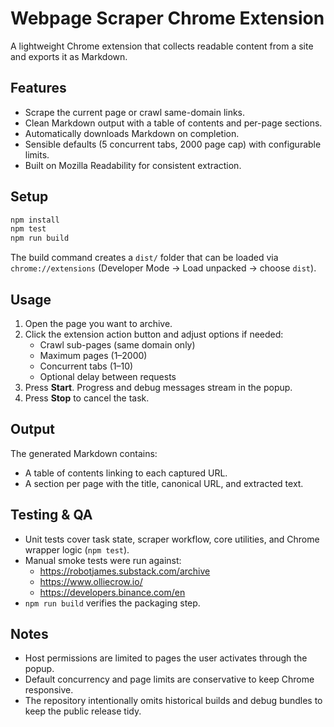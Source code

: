 # Webpage Scraper Chrome Extension

A lightweight Chrome extension that collects readable content from a site and exports it as Markdown.

## Features
- Scrape the current page or crawl same-domain links.
- Clean Markdown output with a table of contents and per-page sections.
- Automatically downloads Markdown on completion.
- Sensible defaults (5 concurrent tabs, 2000 page cap) with configurable limits.
- Built on Mozilla Readability for consistent extraction.

## Setup
```bash
npm install
npm test
npm run build
```
The build command creates a `dist/` folder that can be loaded via `chrome://extensions` (Developer Mode → Load unpacked → choose `dist`).

## Usage
1. Open the page you want to archive.
2. Click the extension action button and adjust options if needed:
   - Crawl sub-pages (same domain only)
   - Maximum pages (1–2000)
   - Concurrent tabs (1–10)
   - Optional delay between requests
3. Press **Start**. Progress and debug messages stream in the popup.
4. Press **Stop** to cancel the task.

## Output
The generated Markdown contains:
- A table of contents linking to each captured URL.
- A section per page with the title, canonical URL, and extracted text.

## Testing & QA
- Unit tests cover task state, scraper workflow, core utilities, and Chrome wrapper logic (`npm test`).
- Manual smoke tests were run against:
  - https://robotjames.substack.com/archive
  - https://www.olliecrow.io/
  - https://developers.binance.com/en
- `npm run build` verifies the packaging step.

## Notes
- Host permissions are limited to pages the user activates through the popup.
- Default concurrency and page limits are conservative to keep Chrome responsive.
- The repository intentionally omits historical builds and debug bundles to keep the public release tidy.
